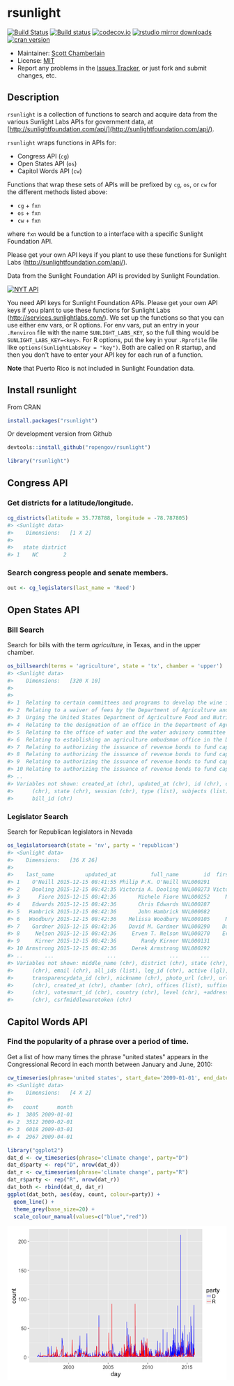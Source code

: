 rsunlight
======



[![Build Status](https://api.travis-ci.org/rOpenGov/rsunlight.png)](https://travis-ci.org/rOpenGov/rsunlight)
[![Build status](https://ci.appveyor.com/api/projects/status/ytc2qdo3u2t3ltm6/branch/master)](https://ci.appveyor.com/project/sckott/rsunlight)
[![codecov.io](https://codecov.io/github/rOpenGov/rsunlight/coverage.svg?branch=master)](https://codecov.io/github/rOpenGov/rsunlight?branch=master)
[![rstudio mirror downloads](http://cranlogs.r-pkg.org/badges/grand-total/rsunlight)](https://github.com/metacran/cranlogs.app)
[![cran version](http://www.r-pkg.org/badges/version/rsunlight)](http://cran.rstudio.com/web/packages/rsunlight)

+ Maintainer: [Scott Chamberlain](https://github.com/sckott/)
+ License: [MIT](http://opensource.org/licenses/MIT)
+ Report any problems in the [Issues Tracker](https://github.com/ropengov/rsunlight/issues), or just fork and submit changes, etc.

## Description

`rsunlight` is a collection of functions to search and acquire data from the various Sunlight Labs APIs for government data, at [http://sunlightfoundation.com/api/](http://sunlightfoundation.com/api/).

`rsunlight` wraps functions in APIs for:

* Congress API (`cg`)
* Open States API (`os`)
* Capitol Words API (`cw`)

Functions that wrap these sets of APIs will be prefixed by `cg`, `os`, or `cw` for the different methods listed above:

* `cg` + `fxn`
* `os` + `fxn`
* `cw` + `fxn`

where `fxn` would be a function to a interface with a specific Sunlight Foundation API.

Please get your own API keys if you plant to use these functions for Sunlight Labs (http://sunlightfoundation.com/api/).

Data from the Sunlight Foundation API is provided by Sunlight Foundation.

<a href="http://sunlightfoundation.com/api/"><img src="http://www.altweeklies.com/imager/b/main/5866471/f291/SunlightFoundationLogo_500wide.gif" alt="NYT API" /></a>

You need API keys for Sunlight Foundation APIs. Please get your own API keys if you
plant to use these functions for Sunlight Labs (http://services.sunlightlabs.com/).
We set up the functions so that you can use either env vars, or R options. For env
vars, put an entry in your `.Renviron` file with the name `SUNLIGHT_LABS_KEY`,
so the full thing would be `SUNLIGHT_LABS_KEY=<key>`. For R options, put the key in
your `.Rprofile` file like `options(SunlightLabsKey = "key")`. Both are called
on R startup, and then you don't have to enter your API key for each run of a function.

**Note** that Puerto Rico is not included in Sunlight Foundation data.

## Install rsunlight

From CRAN


```r
install.packages("rsunlight")
```

Or development version from Github


```r
devtools::install_github("ropengov/rsunlight")
```


```r
library("rsunlight")
```

## Congress API

### Get districts for a latitude/longitude.


```r
cg_districts(latitude = 35.778788, longitude = -78.787805)
#> <Sunlight data>
#>    Dimensions:   [1 X 2]
#> 
#>   state district
#> 1    NC        2
```

### Search congress people and senate members.


```r
out <- cg_legislators(last_name = 'Reed')
```

## Open States API

### Bill Search

Search for bills with the term _agriculture_, in Texas, and in the upper chamber.


```r
os_billsearch(terms = 'agriculture', state = 'tx', chamber = 'upper')
#> <Sunlight data>
#>    Dimensions:   [320 X 10]
#> 
#>                                                                          title
#> 1  Relating to certain committees and programs to develop the wine industry in
#> 2  Relating to a waiver of fees by the Department of Agriculture and the Parks
#> 3  Urging the United States Department of Agriculture Food and Nutrition Servi
#> 4  Relating to the designation of an office in the Department of Agriculture t
#> 5  Relating to the office of water and the water advisory committee in the Dep
#> 6  Relating to establishing an agriculture ombudsman office in the Department 
#> 7  Relating to authorizing the issuance of revenue bonds to fund capital proje
#> 8  Relating to authorizing the issuance of revenue bonds to fund capital proje
#> 9  Relating to authorizing the issuance of revenue bonds to fund capital proje
#> 10 Relating to authorizing the issuance of revenue bonds to fund capital proje
#> ..                                                                         ...
#> Variables not shown: created_at (chr), updated_at (chr), id (chr), chamber
#>      (chr), state (chr), session (chr), type (list), subjects (list),
#>      bill_id (chr)
```

### Legislator Search

Search for Republican legislators in Nevada


```r
os_legislatorsearch(state = 'nv', party = 'republican')
#> <Sunlight data>
#>    Dimensions:   [36 X 26]
#> 
#>    last_name          updated_at           full_name        id  first_name
#> 1    O'Neill 2015-12-15 08:41:55 Philip P.K. O'Neill NVL000291      Philip
#> 2    Dooling 2015-12-15 08:42:35 Victoria A. Dooling NVL000273 Victoria A.
#> 3      Fiore 2015-12-15 08:42:36       Michele Fiore NVL000252     Michele
#> 4    Edwards 2015-12-15 08:42:36       Chris Edwards NVL000287       Chris
#> 5   Hambrick 2015-12-15 08:42:36       John Hambrick NVL000082        John
#> 6   Woodbury 2015-12-15 08:42:36    Melissa Woodbury NVL000105     Melissa
#> 7    Gardner 2015-12-15 08:42:36    David M. Gardner NVL000290    David M.
#> 8     Nelson 2015-12-15 08:42:36     Erven T. Nelson NVL000270    Erven T.
#> 9     Kirner 2015-12-15 08:42:36        Randy Kirner NVL000131       Randy
#> 10 Armstrong 2015-12-15 08:42:36     Derek Armstrong NVL000292       Derek
#> ..       ...                 ...                 ...       ...         ...
#> Variables not shown: middle_name (chr), district (chr), state (chr), party
#>      (chr), email (chr), all_ids (list), leg_id (chr), active (lgl),
#>      transparencydata_id (chr), nickname (chr), photo_url (chr), url
#>      (chr), created_at (chr), chamber (chr), offices (list), suffixes
#>      (chr), votesmart_id (chr), country (chr), level (chr), +address
#>      (chr), csrfmiddlewaretoken (chr)
```


## Capitol Words API

### Find the popularity of a phrase over a period of time.

Get a list of how many times the phrase "united states" appears in the Congressional Record in each month between January and June, 2010:


```r
cw_timeseries(phrase='united states', start_date='2009-01-01', end_date='2009-04-30', granularity='month')
#> <Sunlight data>
#>    Dimensions:   [4 X 2]
#> 
#>   count      month
#> 1  3805 2009-01-01
#> 2  3512 2009-02-01
#> 3  6018 2009-03-01
#> 4  2967 2009-04-01
```


```r
library("ggplot2")
dat_d <- cw_timeseries(phrase='climate change', party="D")
dat_d$party <- rep("D", nrow(dat_d))
dat_r <- cw_timeseries(phrase='climate change', party="R")
dat_r$party <- rep("R", nrow(dat_r))
dat_both <- rbind(dat_d, dat_r)
ggplot(dat_both, aes(day, count, colour=party)) +
  geom_line() +
  theme_grey(base_size=20) +
  scale_colour_manual(values=c("blue","red"))
```

![plot of chunk unnamed-chunk-10](inst/img/unnamed-chunk-10-1.png) 
